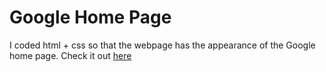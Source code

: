 # Google Home Page
I coded html + css so that the webpage has the appearance of the Google home page.
Check it out [here](https://wyang342.github.io/google-homepage/)